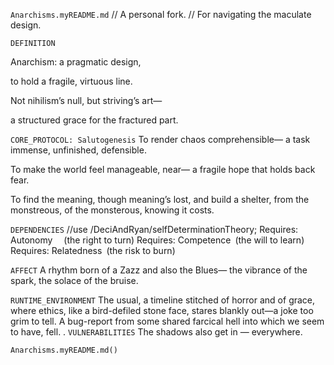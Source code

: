 `Anarchisms.myREADME.md`
// A personal fork.
// For navigating the maculate design.

`DEFINITION`

Anarchism: a pragmatic design,

to hold a fragile, virtuous line.

Not nihilism’s null, but striving’s art—

a structured grace for the fractured part.

`CORE_PROTOCOL: Salutogenesis`
To render chaos comprehensible—
a task immense, unfinished, defensible.

To make the world feel manageable, near—
a fragile hope that holds back fear.

To find the meaning, though meaning’s lost,
and build a shelter, from the monstreous, of the monsterous, knowing it costs.

`DEPENDENCIES`
//use /DeciAndRyan/selfDeterminationTheory;
Requires: Autonomy  (the right to turn)
Requires: Competence (the will to learn)
Requires: Relatedness (the risk to burn)

`AFFECT`
A rhythm born of a Zazz and also the Blues—
the vibrance of the spark, the solace of the bruise.

`RUNTIME_ENVIRONMENT`
The usual, a timeline stitched of horror and of grace,
where ethics, like a bird-defiled stone face,
stares blankly out—a joke too grim to tell.
A bug-report from some shared farcical hell
into which we seem to have, fell.
.
`VULNERABILITIES`
The shadows also get in —
everywhere.

`Anarchisms.myREADME.md()`